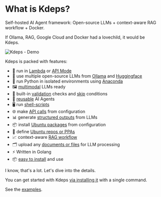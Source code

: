 # What is Kdeps?

Self-hosted AI Agent framework: Open-source LLMs + context-aware RAG workflow + Docker.

If Ollama, RAG, Google Cloud and Docker had a lovechild, it would be Kdeps.

<img alt="Kdeps - Demo" src="/docs/public/overview.gif" />

Kdeps is packed with features:
- 🚀 run in [Lambda](https://kdeps.github.io/kdeps/getting-started/configuration/workflow.html#lambda-mode) or [API Mode](https://kdeps.github.io/kdeps/getting-started/configuration/workflow.html#api-server-settings)
- 🤖 use multiple open-source LLMs from [Ollama](https://kdeps.github.io/kdeps/getting-started/configuration/workflow.html#llm-models) and [Huggingface](https://github.com/kdeps/examples/tree/main/huggingface_imagegen_api)
- 🐍 run Python in isolated environments using [Anaconda](https://kdeps.github.io/kdeps/getting-started/resources/python.html)
- 🖼️ [multimodal](https://kdeps.github.io/kdeps/getting-started/resources/multimodal.html) LLMs ready
- 💅 built-in [validation](https://kdeps.github.io/kdeps/getting-started/resources/validations.html) checks and [skip](https://kdeps.github.io/kdeps/getting-started/resources/skip.html) conditions
- 🔄 [reusable](https://kdeps.github.io/kdeps/getting-started/resources/remix.html) AI Agents
- 🖥️ run [shell-scripts](https://kdeps.github.io/kdeps/getting-started/resources/exec.html)
- 🌐 make [API calls](https://kdeps.github.io/kdeps/getting-started/resources/client.html) from configuration
- 📊 generate [structured outputs](https://kdeps.github.io/kdeps/getting-started/resources/llm.html#chat-block) from LLMs
- 📦 install [Ubuntu packages](https://kdeps.github.io/kdeps/getting-started/configuration/workflow.html#ubuntu-packages) from configuration
- 📜 define [Ubuntu repos or PPAs](https://kdeps.github.io/kdeps/getting-started/configuration/workflow.html#ubuntu-repositories)
- 📈 context-aware [RAG workflow](https://kdeps.github.io/kdeps/getting-started/resources/kartographer.html)
- 🗂️ upload any [documents or files](https://kdeps.github.io/kdeps/getting-started/tutorials/files.html) for LLM processing
- ⚡ Written in Golang
- 📦 [easy to install](https://kdeps.github.io/kdeps/getting-started/introduction/installation.html) and use

I know, that's a lot. Let's dive into the details.

You can get started with Kdeps [via installing it](https://kdeps.github.io/kdeps/getting-started/introduction/installation.html) with a single command.

See the [examples](https://github.com/kdeps/examples).

